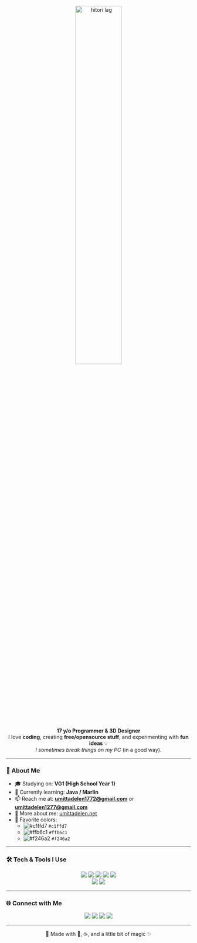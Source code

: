 <p align="center">
  <img src="https://raw.githubusercontent.com/umittadelen/umittadelen/main/hitori.gif" alt="hitori lag" width="50%">
</p>

<p align="center">
  <b>17 y/o Programmer & 3D Designer</b><br>
  I love <b>coding</b>, creating <b>free/opensource stuff</b>, and experimenting with <b>fun ideas</b> 💡<br>
  <i>I sometimes break things on my PC</i> (in a good way).
</p>

---

### 🌱 About Me
- 🎓 Studying on: **VG1 (High School Year 1)**
- 📖 Currently learning: **Java / Marlin**  
- 📫 Reach me at: **umittadelen1772@gmail.com** or **umittadelen1277@gmail.com**  
- 📄 More about me: [umittadelen.net](https://umittadelen.net)  
- 🎨 Favorite colors:
  - ![#c1ffd7](https://placehold.co/15x15/c1ffd7/c1ffd7.png) `#c1ffd7`
  - ![#ffb6c1](https://placehold.co/15x15/ffb6c1/ffb6c1.png) `#ffb6c1`
  - ![#f246a2](https://placehold.co/15x15/f246a2/f246a2.png) `#f246a2`
---

### 🛠 Tech & Tools I Use
<p align="center">
  <img src="https://img.shields.io/badge/JavaScript-FFD580?style=for-the-badge&logo=javascript&logoColor=white&labelColor=black">
  <img src="https://img.shields.io/badge/Python-FFB6C1?style=for-the-badge&logo=python&logoColor=white&labelColor=black">
  <img src="https://img.shields.io/badge/Java-87CEEB?style=for-the-badge&logo=openjdk&logoColor=white&labelColor=black">
  <img src="https://img.shields.io/badge/HTML5-F7A7A6?style=for-the-badge&logo=html5&logoColor=white&labelColor=black">
  <img src="https://img.shields.io/badge/CSS3-9AC0FF?style=for-the-badge&logo=css&logoColor=white&labelColor=black"><br>
  <img src="https://img.shields.io/badge/Blender-FFDAC1?style=for-the-badge&logo=blender&logoColor=white&labelColor=black">
  <img src="https://img.shields.io/badge/Arduino-C1FFD7?style=for-the-badge&logo=arduino&logoColor=white&labelColor=black">
</p>

---

### 🌐 Connect with Me
<p align="center">
  <a href="https://twitter.com/umittadelenmc"><img src="https://img.shields.io/badge/Twitter-1DA1F2?style=for-the-badge&logo=x&logoColor=white&labelColor=black"></a>
  <a href="https://www.linkedin.com/in/umit-tasdelen"><img src="https://img.shields.io/badge/LinkedIn-0077B5?style=for-the-badge&logoColor=white&labelColor=black"></a>
  <a href="https://instagram.com/umittadelen"><img src="https://img.shields.io/badge/Instagram-E4405F?style=for-the-badge&logo=instagram&logoColor=white&labelColor=black"></a>
  <a href="https://www.youtube.com/@umittadelen"><img src="https://img.shields.io/badge/YouTube-FF0000?style=for-the-badge&logo=youtube&logoColor=white&labelColor=black"></a>
</p>

---

<p align="center">
  🌸 Made with 💖, ☕, and a little bit of magic ✨
</p>
